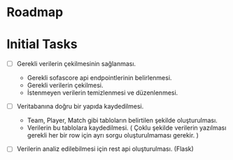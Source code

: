 # Roadmap

# Initial Tasks

- [ ] Gerekli verilerin çekilmesinin sağlanması.
  - Gerekli sofascore api endpointlerinin belirlenmesi.
  - Gerekli verilerin çekilmesi.
  - İstenmeyen verilerin temizlenmesi ve düzenlenmesi.

- [ ] Veritabanına doğru bir yapıda kaydedilmesi.
  - Team, Player, Match gibi tabloların belirtilen şekilde oluşturulması.
  - Verilerin bu tablolara kaydedilmesi. ( Çoklu şekilde verilerin yazılması gerekli her bir row için ayrı sorgu oluşturulmaması gerekir. )

- [ ] Verilerin analiz edilebilmesi için rest api oluşturulması. (Flask)
